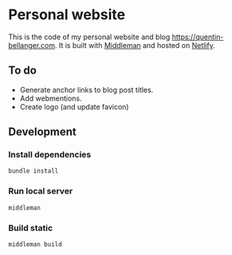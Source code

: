 # Personal website 

This is the code of my personal website and blog https://quentin-bellanger.com. It is built with [Middleman](https://middlemanapp.com) and hosted on [Netlify](https://netlify.com).

## To do

- Generate anchor links to blog post titles.
- Add webmentions.
- Create logo (and update favicon)

## Development

### Install dependencies

```shell
bundle install
```

### Run local server

```shell
middleman
```

### Build static

```shell
middleman build
```